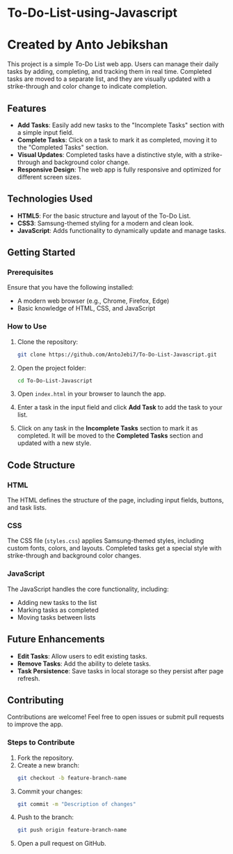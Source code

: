 # To-Do-List-using-Javascript
# Created by Anto Jebikshan
This project is a simple To-Do List web app. Users can manage their daily tasks by adding, completing, and tracking them in real time. Completed tasks are moved to a separate list, and they are visually updated with a strike-through and color change to indicate completion.

## Features

- **Add Tasks**: Easily add new tasks to the "Incomplete Tasks" section with a simple input field.
- **Complete Tasks**: Click on a task to mark it as completed, moving it to the "Completed Tasks" section.
- **Visual Updates**: Completed tasks have a distinctive style, with a strike-through and background color change.
- **Responsive Design**: The web app is fully responsive and optimized for different screen sizes.

## Technologies Used

- **HTML5**: For the basic structure and layout of the To-Do List.
- **CSS3**: Samsung-themed styling for a modern and clean look.
- **JavaScript**: Adds functionality to dynamically update and manage tasks.

## Getting Started

### Prerequisites

Ensure that you have the following installed:
- A modern web browser (e.g., Chrome, Firefox, Edge)
- Basic knowledge of HTML, CSS, and JavaScript

### How to Use

1. Clone the repository:
    ```bash
    git clone https://github.com/AntoJebi7/To-Do-List-Javascript.git
    ```

2. Open the project folder:
    ```bash
    cd To-Do-List-Javascript
    ```

3. Open `index.html` in your browser to launch the app.

4. Enter a task in the input field and click **Add Task** to add the task to your list.

5. Click on any task in the **Incomplete Tasks** section to mark it as completed. It will be moved to the **Completed Tasks** section and updated with a new style.

## Code Structure

### HTML
The HTML defines the structure of the page, including input fields, buttons, and task lists.

### CSS
The CSS file (`styles.css`) applies Samsung-themed styles, including custom fonts, colors, and layouts. Completed tasks get a special style with strike-through and background color changes.

### JavaScript
The JavaScript handles the core functionality, including:
- Adding new tasks to the list
- Marking tasks as completed
- Moving tasks between lists

## Future Enhancements

- **Edit Tasks**: Allow users to edit existing tasks.
- **Remove Tasks**: Add the ability to delete tasks.
- **Task Persistence**: Save tasks in local storage so they persist after page refresh.

## Contributing

Contributions are welcome! Feel free to open issues or submit pull requests to improve the app.

### Steps to Contribute

1. Fork the repository.
2. Create a new branch:
    ```bash
    git checkout -b feature-branch-name
    ```
3. Commit your changes:
    ```bash
    git commit -m "Description of changes"
    ```
4. Push to the branch:
    ```bash
    git push origin feature-branch-name
    ```
5. Open a pull request on GitHub.

